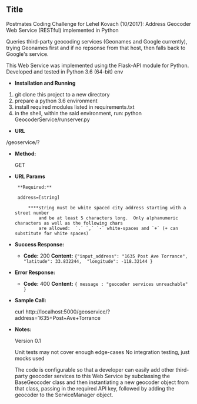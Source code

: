 **Title**
----
  Postmates Coding Challenge for Lehel Kovach (10/2017): Address Geocoder Web Service (RESTful) implemented in Python

  Queries third-party geocoding services (Geonames and Google currently), trying Geonames first and if no repsonse from that
  host, then falls back to Google's  service.

  This Web Service was implemented using the Flask-API module for Python.
  Developed and tested in Python 3.6 (64-bit) env

 * **Installation and Running**

 1) git clone this project to a new directory
 2) prepare a python 3.6 environment
 3) install required modules listed in requirements.txt
 4) in the shell, within the said environment, run: python GeocoderService/runserver.py

* **URL**

 /geoservice/?

* **Method:**
  
  GET
  
*  **URL Params**

		**Required:**

		address=[string]  
		
			****string must be white spaced city address starting with a street number
				and be at least 5 characters long.  Only alphanumeric characters as well as the following chars
				are allowed:  `.` `,` `-` white-spaces and `+` (+ can substitute for white spaces)

* **Success Response:**
  
  * **Code:** 200 
    **Content:**	`{"input_address": "1635 Post Ave Torrance", 
						"latitude": 33.832244, 
						"longitude": -118.32144
					}`
 
* **Error Response:**

  * **Code:** 400
    **Content:** `{ message : "geocoder services unreachable" }`


* **Sample Call:**

	curl http://localhost:5000/geoservice/?address=1635+Post+Ave+Torrance
  
* **Notes:**

  Version 0.1
  
  Unit tests may not cover enough edge-cases
  No integration testing, just mocks used

  The code is configurable so that a developer can easily add other third-party geocoder services to this Web Service
  by subclassing the BaseGeocoder class and then instantiating a new geocoder object from that class, passing in the required
  API key, followed by adding the geocoder to the ServiceManager object.

